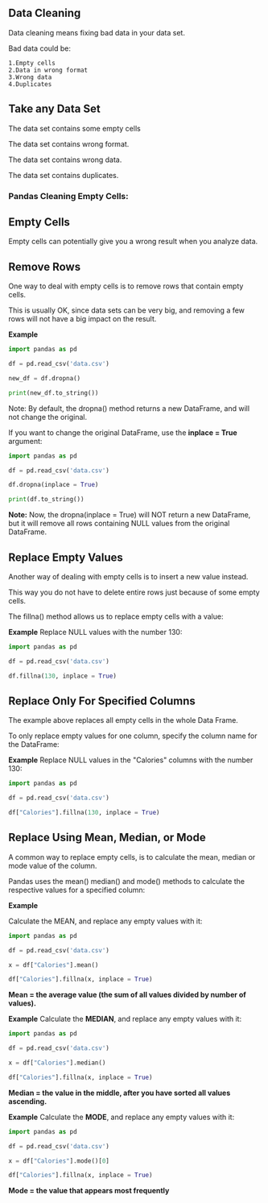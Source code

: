 ## Data Cleaning
Data cleaning means fixing bad data in your data set.

Bad data could be:
```
1.Empty cells
2.Data in wrong format
3.Wrong data
4.Duplicates
```

## Take any Data Set

The data set contains some empty cells 

The data set contains wrong format. 

The data set contains wrong data.

The data set contains duplicates.

### Pandas Cleaning Empty Cells:
## Empty Cells
Empty cells can potentially give you a wrong result when you analyze data.

## Remove Rows
One way to deal with empty cells is to remove rows that contain empty cells.

This is usually OK, since data sets can be very big, and removing a few rows will not have a big impact on the result.

**Example**
``` python
import pandas as pd

df = pd.read_csv('data.csv')

new_df = df.dropna()

print(new_df.to_string())

```
Note: By default, the dropna() method returns a new DataFrame, and will not change the original.

If you want to change the original DataFrame, use the **inplace = True** argument:

```python
import pandas as pd

df = pd.read_csv('data.csv')

df.dropna(inplace = True)

print(df.to_string())
```

**Note:** Now, the dropna(inplace = True) will NOT return a new DataFrame, but it will remove all rows containing NULL values from the original DataFrame.

## Replace Empty Values
Another way of dealing with empty cells is to insert a new value instead.

This way you do not have to delete entire rows just because of some empty cells.

The fillna() method allows us to replace empty cells with a value:

**Example**
Replace NULL values with the number 130:
```python
import pandas as pd

df = pd.read_csv('data.csv')

df.fillna(130, inplace = True)

```
## Replace Only For Specified Columns
The example above replaces all empty cells in the whole Data Frame.

To only replace empty values for one column, specify the column name for the DataFrame:

**Example**
Replace NULL values in the "Calories" columns with the number 130:
```python
import pandas as pd

df = pd.read_csv('data.csv')

df["Calories"].fillna(130, inplace = True)
```
## Replace Using Mean, Median, or Mode
A common way to replace empty cells, is to calculate the mean, median or mode value of the column.

Pandas uses the mean() median() and mode() methods to calculate the respective values for a specified column:

**Example**

Calculate the MEAN, and replace any empty values with it:
```python
import pandas as pd

df = pd.read_csv('data.csv')

x = df["Calories"].mean()

df["Calories"].fillna(x, inplace = True)

```
**Mean = the average value (the sum of all values divided by number of values).**

**Example**
Calculate the **MEDIAN**, and replace any empty values with it:
```python
import pandas as pd

df = pd.read_csv('data.csv')

x = df["Calories"].median()

df["Calories"].fillna(x, inplace = True)

```
**Median = the value in the middle, after you have sorted all values ascending.**

**Example**
Calculate the **MODE**, and replace any empty values with it:

```python
import pandas as pd

df = pd.read_csv('data.csv')

x = df["Calories"].mode()[0]

df["Calories"].fillna(x, inplace = True)
```


**Mode = the value that appears most frequently**





